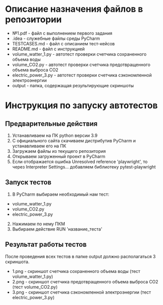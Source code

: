 # Описание назначения файлов в репозитории
- №1.pdf - файл с выполнением первого задания
- .idea - служебные файлы среды PyCharm
- TESTCASES.md - файл с описанием тест-кейсов
- README.md - файл с инструкцией
- volume_watter_1.py - автотест проверки счетчика сохраненного объема воды
- volume_CO2.py - автотест проверки счетчика предотвращенного объема выброса CO2
- electric_power_3.py - автотест проверки счетчика сэкономленной электроэнергии
- output - папка, содержащая результирующие скриншоты

# Инструкция по запуску автотестов

## Предварительные действия
1. Устанавливаем на ПК python версии 3.9
2. С официального сайта скачиваем дистрибутив PyCharm и устанавливаем его на ПК
3. Загружаем файлы из текущего репозитория
4. Открываем загруженный проект в PyCharm
5. Если отображается ошибка Unresolved reference 'playwright', то через Interpreter Settings... добавляем библиотеку pytest-playwright

## Запуск тестов
1. В PyCharm выбираем необходимый нам тест:
- volume_watter_1.py
- volume_CO2.py
- electric_power_3.py
2. Нажимаем по нему ПКМ
3. Выбираем действие RUN 'название_теста' 

## Результат работы тестов
После проведения всех тестов в папке output должно располагаться 3 скриншота. 
- 1.png - скриншот счетчика сохраненного объема воды (тест volume_watter_1.py)
- 2.png - скриншот счетчика предотвращенного объема выброса CO2 (тест volume_CO2.py)
- 3.png - скриншот счетчика сэкономленной электроэнергии (тест electric_power_3.py)